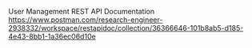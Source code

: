 User Management REST API Documentation https://www.postman.com/research-engineer-2938332/workspace/restapidoc/collection/36366646-101b8ab5-d185-4e43-8bb1-1a36ec06d10e


